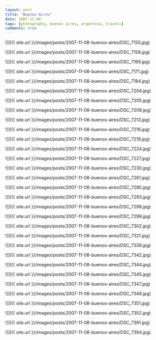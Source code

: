 ```yaml
---
layout: post
title: "Buenos-Aires"
date: 2007-11-08
tags: [photography, buenos aires, argentina, travels]
comments: true
---
```

![]({{ site.url }}/images/posts/2007-11-08-buenos-aires/DSC_7155.jpg)

![]({{ site.url }}/images/posts/2007-11-08-buenos-aires/DSC_7158.jpg)

![]({{ site.url }}/images/posts/2007-11-08-buenos-aires/DSC_7169.jpg)

![]({{ site.url }}/images/posts/2007-11-08-buenos-aires/DSC_7171.jpg)

![]({{ site.url }}/images/posts/2007-11-08-buenos-aires/DSC_7184.jpg)

![]({{ site.url }}/images/posts/2007-11-08-buenos-aires/DSC_7204.jpg)

![]({{ site.url }}/images/posts/2007-11-08-buenos-aires/DSC_7205.jpg)

![]({{ site.url }}/images/posts/2007-11-08-buenos-aires/DSC_7209.jpg)

![]({{ site.url }}/images/posts/2007-11-08-buenos-aires/DSC_7213.jpg)

![]({{ site.url }}/images/posts/2007-11-08-buenos-aires/DSC_7216.jpg)

![]({{ site.url }}/images/posts/2007-11-08-buenos-aires/DSC_7219.jpg)

![]({{ site.url }}/images/posts/2007-11-08-buenos-aires/DSC_7224.jpg)

![]({{ site.url }}/images/posts/2007-11-08-buenos-aires/DSC_7227.jpg)

![]({{ site.url }}/images/posts/2007-11-08-buenos-aires/DSC_7230.jpg)

![]({{ site.url }}/images/posts/2007-11-08-buenos-aires/DSC_7261.jpg)

![]({{ site.url }}/images/posts/2007-11-08-buenos-aires/DSC_7285.jpg)

![]({{ site.url }}/images/posts/2007-11-08-buenos-aires/DSC_7293.jpg)

![]({{ site.url }}/images/posts/2007-11-08-buenos-aires/DSC_7298.jpg)

![]({{ site.url }}/images/posts/2007-11-08-buenos-aires/DSC_7299.jpg)

![]({{ site.url }}/images/posts/2007-11-08-buenos-aires/DSC_7302.jpg)

![]({{ site.url }}/images/posts/2007-11-08-buenos-aires/DSC_7321.jpg)

![]({{ site.url }}/images/posts/2007-11-08-buenos-aires/DSC_7339.jpg)

![]({{ site.url }}/images/posts/2007-11-08-buenos-aires/DSC_7342.jpg)

![]({{ site.url }}/images/posts/2007-11-08-buenos-aires/DSC_7344.jpg)

![]({{ site.url }}/images/posts/2007-11-08-buenos-aires/DSC_7345.jpg)

![]({{ site.url }}/images/posts/2007-11-08-buenos-aires/DSC_7347.jpg)

![]({{ site.url }}/images/posts/2007-11-08-buenos-aires/DSC_7349.jpg)

![]({{ site.url }}/images/posts/2007-11-08-buenos-aires/DSC_7351.jpg)

![]({{ site.url }}/images/posts/2007-11-08-buenos-aires/DSC_7352.jpg)

![]({{ site.url }}/images/posts/2007-11-08-buenos-aires/DSC_7391.jpg)

![]({{ site.url }}/images/posts/2007-11-08-buenos-aires/DSC_7394.jpg)

